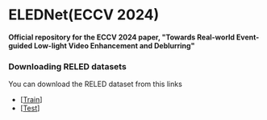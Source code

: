 # ELEDNet(ECCV 2024)
**Official repository for the ECCV 2024 paper, "Towards Real-world Event-guided Low-light Video Enhancement and Deblurring"**

### Downloading RELED datasets 
You can download the RELED dataset from this links

* [[Train](https://drive.google.com/file/d/1Bsf9qreziPcVEuf0_v3kjdPUh27zsFXK/view?usp=drive_link)]
* [[Test](https://drive.google.com/file/d/1Dk7jVQD29HqRVV11e8vxg5bDOh6KxrzL/view?usp=drive_link)]
